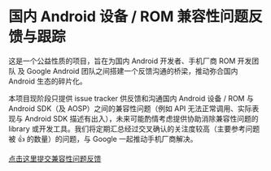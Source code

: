 # 国内 Android 设备 / ROM 兼容性问题反馈与跟踪

这是一个公益性质的项目，旨在为国内 Android 开发者、手机厂商 ROM 开发团队 及 Google Android 团队之间搭建一个反馈沟通的桥梁，推动弥合国内 Android 生态的碎片化。

本项目现阶段只提供 issue tracker 供反馈和沟通国内 Android 设备 / ROM 与 Android SDK（及 AOSP）之间的兼容性问题（例如 API 无法正常调用、实际表现与 Android SDK 描述有出入），未来可能酌情考虑提供协助消除兼容性问题的 library 或开发工具。我们将定期汇总经过交叉确认的关注度较高（主要参考问题被 :+1: 的数量）的问题，与 Google 一起推动手机厂商解决。

[点击这里提交兼容性问题反馈](https://github.com/android-in-china/Compatibility/issues/new/choose)
